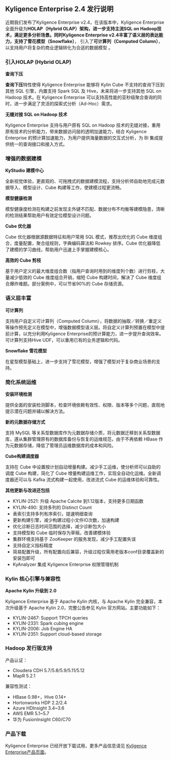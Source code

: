 ## Kyligence Enterprise 2.4 发行说明

近期我们发布了Kyligence Enterprise v2.4，在该版本中，Kyligence Enterprise全面升级为**HOLAP（Hybrid OLAP）**架构，进一步支持主流SQL on Hadoop技术，满足更多分析场景。同时Kyligence Enterprise v2.4丰富了语义层的表达能力，支持了**雪花模型（Snowflake）**， 引入了**可计算列（Computed Column）**，以支持用户将复杂的商业逻辑转化为合适的数据模型 。



### **引入HOLAP (Hybrid OLAP)**

**查询下压**

**查询下压**特性使得 Kyligence Enterprise 能够将 Kylin Cube 不支持的查询下压到其他 SQL 引擎，内置支持 Spark SQL 及 Hive，未来将进一步支持其他 SQL on Hadoop 技术。在 Kyligence Enterprise 可以支持高性能的亚秒级聚合查询的同时，进一步满足了灵活的探索式分析（Ad-Hoc）需求。

**无缝对接 SQL on Hadoop 技术**

Kyligence Enterprise 支持与用户原有 SQL on Hadoop 技术的无缝对接，重用原有技术的分析能力，带来数据访问层的透明加速能力，结合 Kyligence Enterprise 的预计算加速能力，为用户提供海量数据的交互式分析，为 BI 集成提供统一的查询接口和接入方式。



### **增强的数据建模**

**KyStudio 建模中心**

全新视觉体验，更直观的、可拖拽式的数据建模流程，支持分析师自助地完成元数据导入、模型设计、Cube 构建等工作，使建模过程更流畅。

**模型健康检测**

模型健康度检测在构建之前发现主外键不匹配、数据分布不均衡等建模隐患，清晰的检测结果帮助用户有效定位模型设计问题。

**Cube 优化器**

Cube 优化器根据源数据特征和用户常用 SQL 模式，推荐出优化的 Cube 维度组合，度量配置，聚合组规则，字典编码算法和 Rowkey 排序。Cube 优化器降低了建模的学习曲线，帮助用户迅速上手掌握建模核心。

**高效的 Cube 剪枝**

基于用户定义的最大维度组合数（指用户查询时用到的维度列个数）进行剪枝，大量减少低效的 Cube 维度组合开销，缩短 Cube 构建时间，解决了 Cube 维度组合爆炸难题。部分案例中，可以节省90%的 Cube 存储资源。



### 语义层丰富

**可计算列**

支持用户自定义可计算列（Computed Column），将数据的抽取／转换／重定义等操作预先定义在模型中，增强数据模型语义层。将自定义计算列预置在模型中提前计算，以充分利用Kyligence Enterprise的预计算能力，进一步提升查询效率。可计算列支持Hive UDF，可以重用已有的业务逻辑和代码。

**Snowflake 雪花模型**

在星型模型基础上，进一步支持了雪花模型，增强了模型对于复杂商业场景的支持。

#### 

### 简化系统运维  

**安装环境检测** 

提供全面的安装检测脚本，检查环境依赖有效性、权限、版本等多个问题，直观地提示潜在问题并辅以解决方法。

**新的元数据存储方式**

支持 MySQL 等关系型数据库作为元数据存储介质，将元数据迁移到关系型数据库，遵从集群管理原有的数据库备份与恢复的运维规范，由于不再依赖 HBase 作为元数据存储，降低了管理员运维数据库的成本和风险。

**Cube构建调度器**

支持在 Cube 中设置按计划自动增量构建。减少手工运维，使分析师可以自助的调度 Cube 构建，简化了 Cube 增量构建运维工作，实现全自动化运维。全新调度器还可以与 Kafka 流式构建一起使用，改进流式 Cube 的运维体验和可靠性。

**其他更新与改进还包括**

* KYLIN-2521: 升级 Apache Calcite 到1.12版本，支持更多日期函数
* KYLIN-490: 支持多列的 Distinct Count
* 表索引支持多列有序索引，提速明细查询
* 更新构建引擎，减少构建过程小文件IO次数，加速构建
* 优化诊断日志时间范围的选择，减少诊断包大小
* 支持模型和 Cube 临时保存为草稿，改善建模体验
* 集群环境支持基于 ZooKeeper 的服务发现，减少手工配置失误
* 支持自定义指标精度
* 简易配置升级，所有配置向后兼容，升级过程仅需用老版本conf目录覆盖新的安装包即可
* KyAnalyzer 集成 Kyligence Enterprise 权限管理机制



### **Kylin 核心引擎与兼容性**

**Apache Kylin 升级到 2.0**

Kyligence Enterprise 基于 Apache Kylin 内核，与 Apache Kylin 完全兼容，本次升级基于 Apache Kylin 2.0，完整公告参见 Kylin 官方网站。主要功能如下：

* KYLIN-2467: Support TPCH queries
* KYLIN-2331: Spark cubing engine
* KYLIN-2006: Job Engine HA
* KYLIN-2351: Support cloud-based storage



### Hadoop 发行版支持

产品认证：

- Cloudera CDH 5.7/5.8/5.9/5.11/5.12
- MapR 5.2.1

兼容性测试：

- HBase 0.98+，Hive 0.14+
- Hortonworks HDP 2.2/2.4
- Azure HDInsight 3.4~3.6 
- AWS EMR 5.1~5.7
- 华为 FusionInsight C60/C70



### **产品下载**

Kyligence Enterprise 已经开放下载试用，更多产品信息请见 [Kyligence Enterprise产品页面](http://kyligence.io/zh/)。